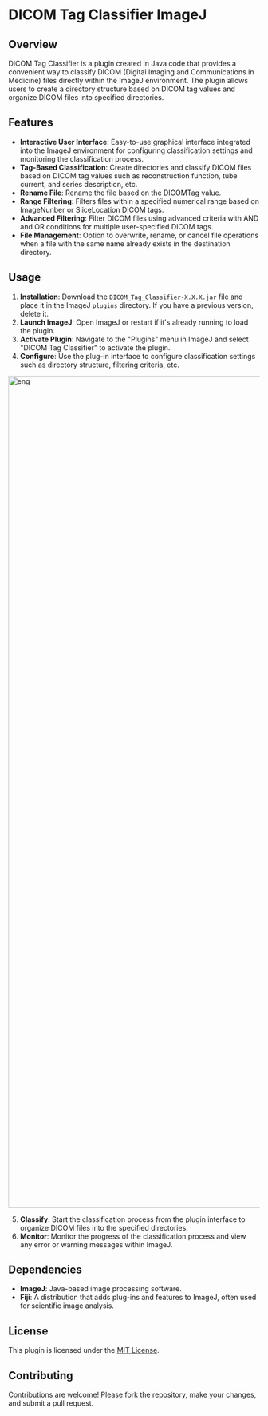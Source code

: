 # DICOM Tag Classifier ImageJ

## Overview
DICOM Tag Classifier is a plugin created in Java code that provides a convenient way to classify DICOM (Digital Imaging and Communications in Medicine) files directly within the ImageJ environment. The plugin allows users to create a directory structure based on DICOM tag values and organize DICOM files into specified directories.

## Features
- **Interactive User Interface**: Easy-to-use graphical interface integrated into the ImageJ environment for configuring classification settings and monitoring the classification process.
- **Tag-Based Classification**: Create directories and classify DICOM files based on DICOM tag values such as reconstruction function, tube current, and series description, etc.
- **Rename File**: Rename the file based on the DICOMTag value.
- **Range Filtering**: Filters files within a specified numerical range based on ImageNunber or SliceLocation DICOM tags.
- **Advanced Filtering**: Filter DICOM files using advanced criteria with AND and OR conditions for multiple user-specified DICOM tags.
- **File Management**: Option to overwrite, rename, or cancel file operations when a file with the same name already exists in the destination directory.

## Usage
1. **Installation**: Download the `DICOM_Tag_Classifier-X.X.X.jar` file and place it in the ImageJ `plugins` directory. If you have a previous version, delete it.
2. **Launch ImageJ**: Open ImageJ or restart if it's already running to load the plugin.
3. **Activate Plugin**: Navigate to the "Plugins" menu in ImageJ and select "DICOM Tag Classifier" to activate the plugin.
4. **Configure**: Use the plug-in interface to configure classification settings such as directory structure, filtering criteria, etc.

  <img width="1665" alt="eng" src="https://github.com/ramnoob/dicom-tag-classifier-ImageJ/assets/70456441/38f29ac0-cf16-4774-9d60-1f7c5637566d">
  
5. **Classify**: Start the classification process from the plugin interface to organize DICOM files into the specified directories.
6. **Monitor**: Monitor the progress of the classification process and view any error or warning messages within ImageJ.

## Dependencies
- **ImageJ**: Java-based image processing software.
- **Fiji**: A distribution that adds plug-ins and features to ImageJ, often used for scientific image analysis.

## License
This plugin is licensed under the [MIT License](LICENSE).

## Contributing
Contributions are welcome! Please fork the repository, make your changes, and submit a pull request.
